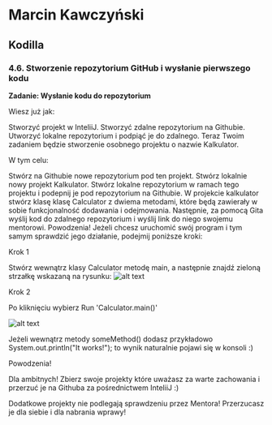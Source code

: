 # Marcin Kawczyński
## Kodilla

### 4.6. Stworzenie repozytorium GitHub i wysłanie pierwszego kodu

**Zadanie: Wysłanie kodu do repozytorium**

Wiesz już jak:

Stworzyć projekt w InteliiJ.
Stworzyć zdalne repozytorium na Githubie.
Utworzyć lokalne repozytorium i podpiąć je do zdalnego.
Teraz Twoim zadaniem będzie stworzenie osobnego projektu o nazwie Kalkulator.

W tym celu:

Stwórz na Githubie nowe repozytorium pod ten projekt.
Stwórz lokalnie nowy projekt Kalkulator.
Stwórz lokalne repozytorium w ramach tego projektu i podepnij je pod repozytorium na Githubie.
W projekcie kalkulator stwórz klasę klasę Calculator z dwiema metodami, które będą zawierały w sobie funkcjonalność dodawania i odejmowania.
Następnie, za pomocą Gita wyślij kod do zdalnego repozytorium i wyślij link do niego swojemu mentorowi. Powodzenia!
Jeżeli chcesz uruchomić swój program i tym samym sprawdzić jego działanie, podejmij poniższe kroki:

Krok 1

Stwórz wewnątrz klasy Calculator metodę main, a następnie znajdź zieloną strzałkę wskazaną na rysunku:
![alt text](https://kodilla.com/static/bootcamp-java/java-4_1e.jpg)

Krok 2

Po kliknięciu wybierz Run 'Calculator.main()'

![alt text](https://kodilla.com/static/bootcamp-java/java-4_1f.png)

Jeżeli wewnątrz metody someMethod() dodasz przykładowo System.out.println("It works!"); to wynik naturalnie pojawi się w konsoli :)

Powodzenia!

Dla ambitnych!
Zbierz swoje projekty które uważasz za warte zachowania i przerzuć je na Githuba za pośrednictwem InteliiJ :)

Dodatkowe projekty nie podlegają sprawdzeniu przez Mentora! Przerzucasz je dla siebie i dla nabrania wprawy! 
